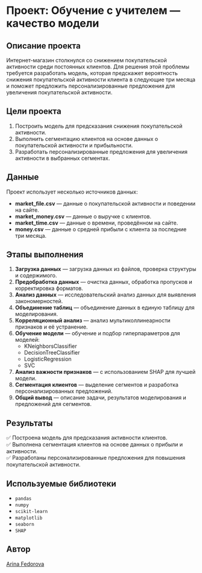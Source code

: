 # Проект: Обучение с учителем — качество модели

## Описание проекта
Интернет-магазин столкнулся со снижением покупательской активности среди постоянных клиентов. Для решения этой проблемы требуется разработать модель, которая предскажет вероятность снижения покупательской активности клиента в следующие три месяца и поможет предложить персонализированные предложения для увеличения покупательской активности.

## Цели проекта
1. Построить модель для предсказания снижения покупательской активности.
2. Выполнить сегментацию клиентов на основе данных о покупательской активности и прибыльности.
3. Разработать персонализированные предложения для увеличения активности в выбранных сегментах.

## Данные
Проект использует несколько источников данных:
- **market_file.csv** — данные о покупательской активности и поведении на сайте.
- **market_money.csv** — данные о выручке с клиентов.
- **market_time.csv** — данные о времени, проведённом на сайте.
- **money.csv** — данные о средней прибыли с клиента за последние три месяца.

## Этапы выполнения
1. **Загрузка данных** — загрузка данных из файлов, проверка структуры и содержимого.  
2. **Предобработка данных** — очистка данных, обработка пропусков и корректировка форматов.  
3. **Анализ данных** — исследовательский анализ данных для выявления закономерностей.  
4. **Объединение таблиц** — объединение данных в единую таблицу для моделирования.  
5. **Корреляционный анализ** — анализ мультиколлинеарности признаков и её устранение.  
6. **Обучение модели** — обучение и подбор гиперпараметров для моделей:
   - KNeighborsClassifier  
   - DecisionTreeClassifier  
   - LogisticRegression  
   - SVC  
7. **Анализ важности признаков** — с использованием SHAP для лучшей модели.  
8. **Сегментация клиентов** — выделение сегментов и разработка персонализированных предложений.  
9. **Общий вывод** — описание задачи, результатов моделирования и предложений для сегментов.  

## Результаты
✅ Построена модель для предсказания активности клиентов.  
✅ Выполнена сегментация клиентов на основе данных о прибыли и активности.  
✅ Разработаны персонализированные предложения для повышения покупательской активности.  

## Используемые библиотеки
- `pandas`
- `numpy`
- `scikit-learn`
- `matplotlib`
- `seaborn`
- `SHAP`

## Автор
[Arina Fedorova](https://github.com/ArinaKorshunova)
